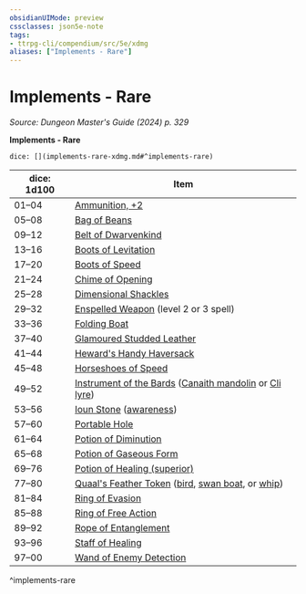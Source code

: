 ```yaml
---
obsidianUIMode: preview
cssclasses: json5e-note
tags:
- ttrpg-cli/compendium/src/5e/xdmg
aliases: ["Implements - Rare"]
---
```

# Implements - Rare
*Source: Dungeon Master's Guide (2024) p. 329* 

**Implements - Rare**

`dice: [](implements-rare-xdmg.md#^implements-rare)`

| dice: 1d100 | Item |
|-------------|------|
| 01–04 | [Ammunition, +2](2-Mechanics/CLI/items/2-ammunition-xdmg.md) |
| 05–08 | [Bag of Beans](2-Mechanics/CLI/items/bag-of-beans-xdmg.md) |
| 09–12 | [Belt of Dwarvenkind](2-Mechanics/CLI/items/belt-of-dwarvenkind-xdmg.md) |
| 13–16 | [Boots of Levitation](2-Mechanics/CLI/items/boots-of-levitation-xdmg.md) |
| 17–20 | [Boots of Speed](2-Mechanics/CLI/items/boots-of-speed-xdmg.md) |
| 21–24 | [Chime of Opening](2-Mechanics/CLI/items/chime-of-opening-xdmg.md) |
| 25–28 | [Dimensional Shackles](2-Mechanics/CLI/items/dimensional-shackles-xdmg.md) |
| 29–32 | [Enspelled Weapon](2-Mechanics/CLI/items/enspelled-weapon-xdmg.md) (level 2 or 3 spell) |
| 33–36 | [Folding Boat](2-Mechanics/CLI/items/folding-boat-xdmg.md) |
| 37–40 | [Glamoured Studded Leather](2-Mechanics/CLI/items/glamoured-studded-leather-xdmg.md) |
| 41–44 | [Heward's Handy Haversack](2-Mechanics/CLI/items/hewards-handy-haversack-xdmg.md) |
| 45–48 | [Horseshoes of Speed](2-Mechanics/CLI/items/horseshoes-of-speed-xdmg.md) |
| 49–52 | [Instrument of the Bards](2-Mechanics/CLI/items/instrument-of-the-bards-xdmg.md) ([Canaith mandolin](2-Mechanics/CLI/items/instrument-of-the-bards-canaith-mandolin-xdmg.md) or [Cli lyre](2-Mechanics/CLI/items/instrument-of-the-bards-cli-lyre-xdmg.md)) |
| 53–56 | [Ioun Stone](2-Mechanics/CLI/items/ioun-stone-xdmg.md) ([awareness](2-Mechanics/CLI/items/ioun-stone-awareness-xdmg.md)) |
| 57–60 | [Portable Hole](2-Mechanics/CLI/items/portable-hole-xdmg.md) |
| 61–64 | [Potion of Diminution](2-Mechanics/CLI/items/potion-of-diminution-xdmg.md) |
| 65–68 | [Potion of Gaseous Form](2-Mechanics/CLI/items/potion-of-gaseous-form-xdmg.md) |
| 69–76 | [Potion of Healing (superior)](2-Mechanics/CLI/items/potion-of-superior-healing-xdmg.md) |
| 77–80 | [Quaal's Feather Token](2-Mechanics/CLI/items/quaals-feather-token-xdmg.md) ([bird](2-Mechanics/CLI/items/quaals-feather-token-bird-xdmg.md), [swan boat](2-Mechanics/CLI/items/quaals-feather-token-swan-boat-xdmg.md), or [whip](2-Mechanics/CLI/items/quaals-feather-token-whip-xdmg.md)) |
| 81–84 | [Ring of Evasion](2-Mechanics/CLI/items/ring-of-evasion-xdmg.md) |
| 85–88 | [Ring of Free Action](2-Mechanics/CLI/items/ring-of-free-action-xdmg.md) |
| 89–92 | [Rope of Entanglement](2-Mechanics/CLI/items/rope-of-entanglement-xdmg.md) |
| 93–96 | [Staff of Healing](2-Mechanics/CLI/items/staff-of-healing-xdmg.md) |
| 97–00 | [Wand of Enemy Detection](2-Mechanics/CLI/items/wand-of-enemy-detection-xdmg.md) |
^implements-rare